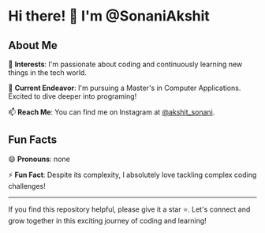 # Hi there! 👋 I'm @SonaniAkshit

## About Me
👀 **Interests**: I'm passionate about coding and continuously learning new things in the tech world.

🌱 **Current Endeavor**: I'm pursuing a Master's in Computer Applications. Excited to dive deeper into programing!

📫 **Reach Me**: You can find me on Instagram at [@akshit_sonani](https://www.instagram.com/akshit_sonani).

## Fun Facts
😄 **Pronouns**: none

⚡ **Fun Fact**: Despite its complexity, I absolutely love tackling complex coding challenges!

---

If you find this repository helpful, please give it a star ⭐️. Let's connect and grow together in this exciting journey of coding and learning!


<!---
SonaniAkshit/SonaniAkshit is a ✨ special ✨ repository because its `README.md` (this file) appears on your GitHub profile.
You can click the Preview link to take a look at your changes.
--->
